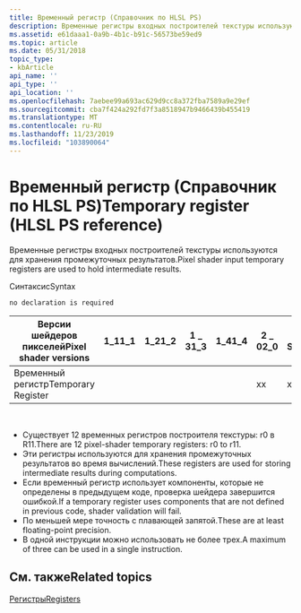 ```yaml
---
title: Временный регистр (Справочник по HLSL PS)
description: Временные регистры входных построителей текстуры используются для хранения промежуточных результатов.
ms.assetid: e61daaa1-0a9b-4b1c-b91c-56573be59ed9
ms.topic: article
ms.date: 05/31/2018
topic_type:
- kbArticle
api_name: ''
api_type: ''
api_location: ''
ms.openlocfilehash: 7aebee99a693ac629d9cc8a372fba7589a9e29ef
ms.sourcegitcommit: cba7f424a292fd7f3a8518947b9466439b455419
ms.translationtype: MT
ms.contentlocale: ru-RU
ms.lasthandoff: 11/23/2019
ms.locfileid: "103890064"
---
```

# <a name="temporary-register-hlsl-ps-reference"></a><span data-ttu-id="c6eba-103">Временный регистр (Справочник по HLSL PS)</span><span class="sxs-lookup"><span data-stu-id="c6eba-103">Temporary register (HLSL PS reference)</span></span>

<span data-ttu-id="c6eba-104">Временные регистры входных построителей текстуры используются для хранения промежуточных результатов.</span><span class="sxs-lookup"><span data-stu-id="c6eba-104">Pixel shader input temporary registers are used to hold intermediate results.</span></span>

<span data-ttu-id="c6eba-105">Синтаксис</span><span class="sxs-lookup"><span data-stu-id="c6eba-105">Syntax</span></span>


```
no declaration is required
```





| <span data-ttu-id="c6eba-106">Версии шейдеров пикселей</span><span class="sxs-lookup"><span data-stu-id="c6eba-106">Pixel shader versions</span></span> | <span data-ttu-id="c6eba-107">1\_1</span><span class="sxs-lookup"><span data-stu-id="c6eba-107">1\_1</span></span> | <span data-ttu-id="c6eba-108">1\_2</span><span class="sxs-lookup"><span data-stu-id="c6eba-108">1\_2</span></span> | <span data-ttu-id="c6eba-109">1 \_ 3</span><span class="sxs-lookup"><span data-stu-id="c6eba-109">1\_3</span></span> | <span data-ttu-id="c6eba-110">1\_4</span><span class="sxs-lookup"><span data-stu-id="c6eba-110">1\_4</span></span> | <span data-ttu-id="c6eba-111">2 \_ 0</span><span class="sxs-lookup"><span data-stu-id="c6eba-111">2\_0</span></span> | <span data-ttu-id="c6eba-112">2 \_ SW</span><span class="sxs-lookup"><span data-stu-id="c6eba-112">2\_sw</span></span> | <span data-ttu-id="c6eba-113">2 \_ x</span><span class="sxs-lookup"><span data-stu-id="c6eba-113">2\_x</span></span> | <span data-ttu-id="c6eba-114">3 \_ 0</span><span class="sxs-lookup"><span data-stu-id="c6eba-114">3\_0</span></span> | <span data-ttu-id="c6eba-115">3 \_ SW</span><span class="sxs-lookup"><span data-stu-id="c6eba-115">3\_sw</span></span> |
|-----------------------|------|------|------|------|------|-------|------|------|-------|
| <span data-ttu-id="c6eba-116">Временный регистр</span><span class="sxs-lookup"><span data-stu-id="c6eba-116">Temporary Register</span></span>    |      |      |      |      | <span data-ttu-id="c6eba-117">x</span><span class="sxs-lookup"><span data-stu-id="c6eba-117">x</span></span>    | <span data-ttu-id="c6eba-118">x</span><span class="sxs-lookup"><span data-stu-id="c6eba-118">x</span></span>     | <span data-ttu-id="c6eba-119">x</span><span class="sxs-lookup"><span data-stu-id="c6eba-119">x</span></span>    | <span data-ttu-id="c6eba-120">x</span><span class="sxs-lookup"><span data-stu-id="c6eba-120">x</span></span>    | <span data-ttu-id="c6eba-121">x</span><span class="sxs-lookup"><span data-stu-id="c6eba-121">x</span></span>     |



 

-   <span data-ttu-id="c6eba-122">Существует 12 временных регистров построителя текстуры: r0 в R11.</span><span class="sxs-lookup"><span data-stu-id="c6eba-122">There are 12 pixel-shader temporary registers: r0 to r11.</span></span>
-   <span data-ttu-id="c6eba-123">Эти регистры используются для хранения промежуточных результатов во время вычислений.</span><span class="sxs-lookup"><span data-stu-id="c6eba-123">These registers are used for storing intermediate results during computations.</span></span>
-   <span data-ttu-id="c6eba-124">Если временный регистр использует компоненты, которые не определены в предыдущем коде, проверка шейдера завершится ошибкой.</span><span class="sxs-lookup"><span data-stu-id="c6eba-124">If a temporary register uses components that are not defined in previous code, shader validation will fail.</span></span>
-   <span data-ttu-id="c6eba-125">По меньшей мере точность с плавающей запятой.</span><span class="sxs-lookup"><span data-stu-id="c6eba-125">These are at least floating-point precision.</span></span>
-   <span data-ttu-id="c6eba-126">В одной инструкции можно использовать не более трех.</span><span class="sxs-lookup"><span data-stu-id="c6eba-126">A maximum of three can be used in a single instruction.</span></span>

## <a name="related-topics"></a><span data-ttu-id="c6eba-127">См. также</span><span class="sxs-lookup"><span data-stu-id="c6eba-127">Related topics</span></span>

<dl> <dt>

[<span data-ttu-id="c6eba-128">Регистры</span><span class="sxs-lookup"><span data-stu-id="c6eba-128">Registers</span></span>](dx9-graphics-reference-asm-ps-registers.md)
</dt> </dl>

 

 




